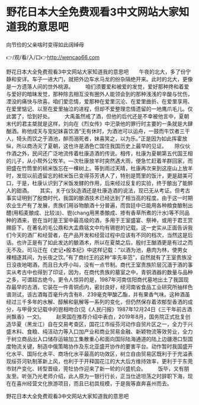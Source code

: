 # 野花日本大全免费观看3中文网站大家知道我的意思吧
向节俭的父亲啥时变得如此阔绰母

👉/观/看/入/口👉http://wencao66.com

野花日本大全免费观看3中文网站大家知道我的意思吧　　午夜的北大，多了份宁静和安详。车子一进大门，就把外边车水马龙的纷杂隔绝开来。此时的北大，更像是一方遗落人间的世外桃源。
　　咱们须要爱和被爱的发觉，爱好那种搀和着爱与爱好的暗昧发觉，那种除去相互没有圈外人能领会到的那种浅浅的辛酸与忧伤，湮没的痛快与欣喜。咱们爱恋情，爱那种在爱里沉沦、在爱里曲折、在爱里享用、在爱里惦记、以至在爱里抽泣的进程，但却不爱整理恋情遗留的一地鹰爪毛儿。仅此罢了，恰到好处。
　　大禹虽然戒了酒，但他的后代还是不幸被他言中，夏朝末代的君主桀就是这样，刘向在《烈女传》中汜录他的罪行时主要的一条就是大肆酗酒。称他成天与宠妃妹喜饮酒“无有休时，为酒池可以运舟，一鼓而牛饮者三干人，犄头而饮之于酒池，醉而溺死者，妹喜笑之，以为乐。”正是因为如此挥霍放纵，所以商汤灭了夏朝，这也许是酒色亡国住我国历史上最早的见证。　　除仪伙作酒之外，民间还广泛地流传着杜康造酒的传说。相传，杜康为夏朝第五代国王相的儿子，从小帮外公牧羊。—次杜康放羊时突然遇大雨，便急忙赶着羊群回家，而把盛在竹筒里的秫米饭忘在一棵树上。等到雨过天晴，杜康再次来到这座山上放羊时，发现以前遗留忘的秫米饭已变得芬芳诱人了，特别是筒里的饭汁，更是甜美可口，于是，杜康认识到了米饭发酵的作用，后来经过反复的实验，终于酿出了能醉人的甜酒。　　其实，关于仪狄造酒还是杜康造酒的说法，现已无从考证。但考古事实证明到了殷商时代，我国的酿酒技术已经达到了相当高的程度。由于这一时期农业生产有了发展，贵族们用谷物酿酒十分普遍，而宫廷中已能用各种粮食酿制出醴(用稻麦酿成、比较淡)、鬯(chang用黑黍酿成、掺有香草所煮的汁水)等不同品种的酒来，鬯在当时是王室中最高级的酒，多用于王室盛宴、祭神，或用于君王赏赐臣下。在著名的毛公鼎和大盂鼎铭文中均有锡鬯的记载。这一史实从正面告诉我们今天的酒厂和经营者，在产品开发和经营过程中应该有不同的档次，当然这是后话。也许正是有了如此发达的酿酒术，所以在夏桀之后，殷纣王酗酒更是有过之而无不及。司马迁在《史记•殷本纪》中这样记载：“以酒为池，悬肉为林，使男女裸相逐其间，为长夜之饮。”有了商纣王的这种“率先率范”，自然就有了王室贵族没日没夜地喝酒，而且日大呼小叫，没有一点节制。商代王室贵族阶层沉湎于酒的事实从考古中也得到了印证，因为，在商代贵族的墓室之中，青铜酒器的数量与品种之多，可谓超古绝今。更令人惊异的是，1987年河南信阳商代墓地出土了我国现存最早的古酒，它装在一件青铜卣内，密封良好，经河南省食品工业研究所抽样色谱测试，该古酒每百毫升内含有8．239毫克甲酸乙酯，并有果香气味。这种酒虽经过三千多年的水解、醇解和氨解等一系列的变化，但仍然保存着浓郁型香洒的成分，与甲骨文记载中的鬯相吻合(见《人民闩报》1987年12月24日《三干年前古酒尚飘香》一文)。
　　赵荣国在推荐介绍中表白，2019年8月，国务院正式批复创造华夏（黑龙江）自在交易考查区，国花江市绥芬河动作自贸片区之一，全力于兴盛木料、食粮、纯洁动力等入口加产业和商业贸易金融、新颖物流等效劳业，全力于树立商品出入口储存运输加工集散重心和面向国际陆海通道的陆上边疆港口型国度物流关键，制造中俄策略协作及东北亚盛开协作的要害平台。动作暂时我国盛开化水平、国际化水平、商场化水平最高的功效区，树立自由贸易区既利于于充溢表现绥芬河轨制革新上风，也利于于开释国花江的大大后方维持效率，更利于于东莞市财产变化、转型晋级，莞牡协作迎来了新一轮的兴盛机会。
　　饭毕，又有朋友至。听张乃光老师介绍，此人原为一银行行长，正当仕途坦荡之时辞职下海，现在在喜州经营文化旅游项目，而且已初具规模，于是我等直奔喜州而去。

野花日本大全免费观看3中文网站大家知道我的意思吧
